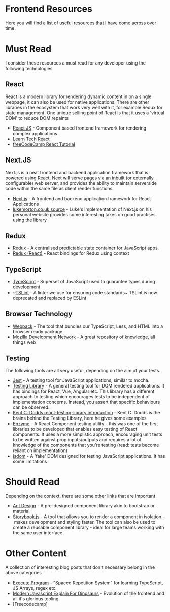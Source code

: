# Frontend Resources

Here you will find a list of useful resources that I have come across over time.

# Must Read

I consider these resources a must read for any developer using the following technologies

## React

React is a modern library for rendering dynamic content in on a single webpage, it can also be used for native applications.
There are other libraries in the ecosystem that work very well with it, for example Redux for state management. One unique selling point of React is that it uses a 'virtual DOM' to reduce DOM repaints

- [React JS](https://reactjs.org/docs/getting-started.html) - Component based frontend framework for rendering complex applications
- [Learn Tech React](https://learn.madetech.com/core-skills/react/)
- [freeCodeCamp React Tutorial](https://www.freecodecamp.org/news/best-react-javascript-tutorial/)

## Next.JS

Next.js is a neat frontend and backend application framework that is powered using React. Next will serve pages via an inbuilt (or externally configurable) web server, and provides the ability to maintain serverside code within the same file as client render functions.

- [Next.js](https://nextjs.org/docs) - A frontend and backend application framework for React Applications 
- [lukemorton.co.uk source](https://github.com/lukemorton/lukemorton.co.uk/tree/b8eb88f23cfdb0c9afb141be33b3992186156f63) - Luke's implementation of Next.js on his personal website provides some interesting takes on good practises using the library

## Redux

- [Redux](https://redux.js.org/introduction/getting-started) - A centralised predictable state container for JavaScript apps.
- [Redux (React)](https://react-redux.js.org/introduction/quick-start) - React bindings for Redux using context

## TypeScript 

- [TypeScript](https://www.typescriptlang.org/docs/home.html) - Superset of JavaScript used to guarantee types during development
- ~[TSLint](https://palantir.github.io/tslint/rules/) - A linter we use for ensuring code standards~ TSLint is now deprecated and replaced by ESLint

## Browser Technology

- [Webpack](https://webpack.js.org/concepts/) - The tool that bundles our TypeScript, Less, and HTML into a browser ready package
- [Mozilla Development Network](https://developer.mozilla.org/en-US/) - A great repository of knowledge, all things web

## Testing

The following tools are all very useful, depending on the aim of your tests.

- [Jest](https://jestjs.io/docs/en/getting-started) - A testing tool for JavaScript applications, similar to mocha.
- [Testing Library](https://testing-library.com/docs/intro) - A general testing tool for DOM rendered applications. It has bindings for React, Vue, Angular etc. This library has a different approach to testing which encourages tests to be independent of implementation concerns. Instead, you assert that specific behaviours can be observed.
- [Kent C. Dodds react-testing-library introduction](https://kentcdodds.com/blog/introducing-the-react-testing-library) - Kent C. Dodds is the brains behind the Testing Library, here he gives some examples
- [Enzyme](https://airbnb.io/enzyme/) - A React Component testing utility - this was one of the first libraries to be developed that enables easy testing of React components. It uses a more simplistic approach, encouraging unit tests to be written against prop inputs/outputs and requires a lot of knowledge of the components that you're testing (read: tests become reliant on implementation)
- [jsdom](https://github.com/jsdom/jsdom) - A &#39;fake&#39; DOM designed for testing JavaScript applications. It has some limitations


# Should Read

Depending on the context, there are some other links that are important

- [Ant Design](https://ant.design/docs/react/introduce) - A pre-designed component library akin to bootstrap or material
- [Storybook.js](https://storybook.js.org/docs/guides/guide-react/) - A tool that allows you to render a component in isolation – makes development and styling faster. The tool can also be used to create a reusable component library - ideal for large teams working with the same user interface.

# Other Content

A collection of interesting blog posts that don't necessary belong in the above categories

- [Execute Program](https://www.executeprogram.com/) - &quot;Spaced Repetition System&quot; for learning TypeScript, JS Arrays, regex etc.
- [Modern Javascript Explain For Dinosaurs](https://medium.com/the-node-js-collection/modern-javascript-explained-for-dinosaurs-f695e9747b70) - Evolution of the frontend and all it&#39;s glorious tooling
- [Freecodecamp]
